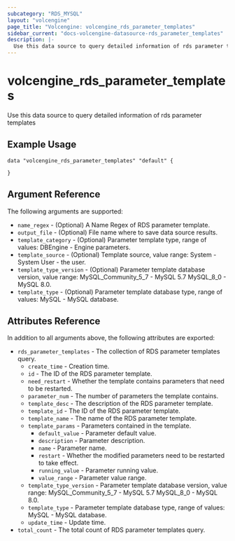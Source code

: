 ```yaml
---
subcategory: "RDS_MYSQL"
layout: "volcengine"
page_title: "Volcengine: volcengine_rds_parameter_templates"
sidebar_current: "docs-volcengine-datasource-rds_parameter_templates"
description: |-
  Use this data source to query detailed information of rds parameter templates
---
```

# volcengine_rds_parameter_templates
Use this data source to query detailed information of rds parameter templates
## Example Usage
```hcl
data "volcengine_rds_parameter_templates" "default" {

}
```
## Argument Reference
The following arguments are supported:
* `name_regex` - (Optional) A Name Regex of RDS parameter template.
* `output_file` - (Optional) File name where to save data source results.
* `template_category` - (Optional) Parameter template type, range of values:
DBEngine - Engine parameters.
* `template_source` - (Optional) Template source, value range:
System - System
User - the user.
* `template_type_version` - (Optional) Parameter template database version, value range:
MySQL_Community_5_7 - MySQL 5.7
MySQL_8_0 - MySQL 8.0.
* `template_type` - (Optional) Parameter template database type, range of values:
MySQL - MySQL database.

## Attributes Reference
In addition to all arguments above, the following attributes are exported:
* `rds_parameter_templates` - The collection of RDS parameter templates query.
    * `create_time` - Creation time.
    * `id` - The ID of the RDS parameter template.
    * `need_restart` - Whether the template contains parameters that need to be restarted.
    * `parameter_num` - The number of parameters the template contains.
    * `template_desc` - The description of the RDS parameter template.
    * `template_id` - The ID of the RDS parameter template.
    * `template_name` - The name of the RDS parameter template.
    * `template_params` - Parameters contained in the template.
        * `default_value` - Parameter default value.
        * `description` - Parameter description.
        * `name` - Parameter name.
        * `restart` - Whether the modified parameters need to be restarted to take effect.
        * `running_value` - Parameter running value.
        * `value_range` - Parameter value range.
    * `template_type_version` - Parameter template database version, value range:
MySQL_Community_5_7 - MySQL 5.7
MySQL_8_0 - MySQL 8.0.
    * `template_type` - Parameter template database type, range of values:
MySQL - MySQL database.
    * `update_time` - Update time.
* `total_count` - The total count of RDS parameter templates query.


